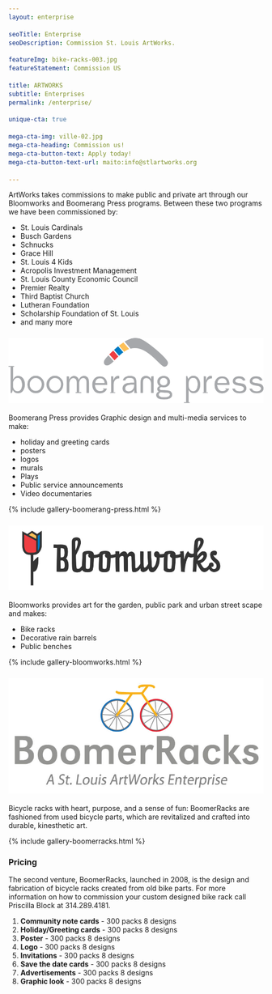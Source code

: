 ```yaml
---
layout: enterprise

seoTitle: Enterprise
seoDescription: Commission St. Louis ArtWorks.

featureImg: bike-racks-003.jpg
featureStatement: Commission US

title: ARTWORKS
subtitle: Enterprises
permalink: /enterprise/

unique-cta: true

mega-cta-img: ville-02.jpg
mega-cta-heading: Commission us!
mega-cta-button-text: Apply today!
mega-cta-button-text-url: maito:info@stlartworks.org

---
```


ArtWorks takes commissions to make public and private art through our Bloomworks and Boomerang Press programs. Between these two programs we have been commissioned by:

- St. Louis Cardinals
- Busch Gardens
- Schnucks
- Grace Hill
- St. Louis 4 Kids
- Acropolis Investment Management
- St. Louis County Economic Council
- Premier Realty
- Third Baptist Church
- Lutheran Foundation
- Scholarship Foundation of St. Louis
- and many more

### ![boomerang press](/images/svg/boomerang-press-2.svg)
Boomerang Press provides Graphic design and multi-media services to make:

- holiday and greeting cards
- posters
- logos
- murals
- Plays
- Public service announcements
- Video documentaries


{% include gallery-boomerang-press.html %}

### ![bloomworks](/images/svg/bloomworks.svg)
Bloomworks provides art for the garden, public park and urban street scape and makes:

- Bike racks
- Decorative rain barrels
- Public benches

{% include gallery-bloomworks.html %}


### ![boomerracks](/images/svg/BoomerRacks_logo.jpg)
Bicycle racks with heart, purpose, and a sense of fun:  BoomerRacks are fashioned from used bicycle parts, which are revitalized and crafted into durable, kinesthetic art.

{% include gallery-boomerracks.html %}


### Pricing

The second venture, BoomerRacks, launched in 2008, is the design and fabrication of bicycle racks created from old bike parts.  For more information on how to commission your custom designed bike rack call Priscilla Block at 314.289.4181.

1. **Community note cards** - 300 packs 8 designs
1. **Holiday/Greeting cards** - 300 packs 8 designs
1. **Poster** - 300 packs 8 designs
1. **Logo** - 300 packs 8 designs
1. **Invitations** - 300 packs 8 designs
1. **Save the date cards** - 300 packs 8 designs
1. **Advertisements** - 300 packs 8 designs
1. **Graphic look** - 300 packs 8 designs
